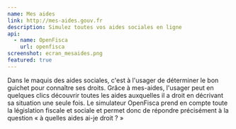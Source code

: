 ```yaml
---
name: Mes aides
link: http://mes-aides.gouv.fr
description: Simulez toutes vos aides sociales en ligne
api:
  - name: OpenFisca
    url: openfisca
screenshot: ecran_mesaides.png
featured: true
---
```


Dans le maquis des aides sociales, c'est à l'usager de déterminer le bon guichet pour connaître ses droits. Grâce à mes-aides, l'usager peut en quelques clics découvrir toutes les aides auxquelles il a droit en décrivant sa situation une seule fois. Le simulateur OpenFisca prend en compte toute la législation fiscale et sociale et permet donc de répondre précisément à la question &laquo;&nbsp;à quelles aides ai-je droit ?&nbsp;&raquo;
